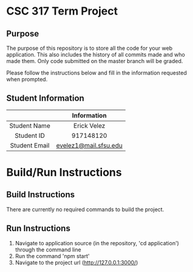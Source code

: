 # CSC 317 Term Project

## Purpose

The purpose of this repository is to store all the code for your web application. This also includes the history of all commits made and who made them. Only code submitted on the master branch will be graded.

Please follow the instructions below and fill in the information requested when prompted.

## Student Information

|               | Information           |
|:-------------:|:---------------------:|
| Student Name  | Erick Velez           |
| Student ID    | 917148120             |
| Student Email | evelez1@mail.sfsu.edu |



# Build/Run Instructions

## Build Instructions
There are currently no required commands to build the project.

## Run Instructions
1. Navigate to application source (in the repository, 'cd application') through the command line
2. Run the command 'npm start'
3. Navigate to the project url (http://127.0.0.1:3000/)
